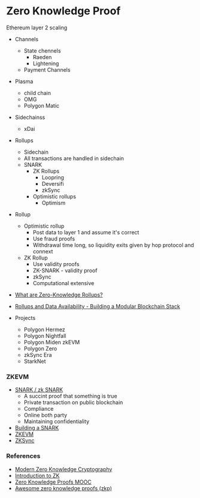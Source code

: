 # Zero Knowledge Proof

Ethereum layer 2 scaling
- Channels
    - State chennels
        - Raeden
        - Lightening
    - Payment Channels
- Plasma 
    - child chain
    - OMG
    - Polygon Matic
- Sidechainss
    - xDai
- Rollups
    - Sidechain
    - All transactions are handled in sidechain
    - SNARK
        - ZK Rollups
            - Loopring
            - Deversifi
            - zkSync
        - Optimistic rollups
            - Optimism

- Rollup
    - Optimistic rollup
        - Post data to layer 1 and assume it's correct
        - Use fraud proofs
        - Withdrawal time long, so liquidity exits given by hop protocol and connext
    - ZK Rollup
        - Use validity proofs
        - ZK-SNARK - validity proof
        - zkSync
        - Computational extensive

- [What are Zero-Knowledge Rollups?](https://pixelplex.io/blog/overview-of-zk-rollups/)
- [Rollups and Data Availability - Building a Modular Blockchain Stack](https://youtu.be/PaSa6vvbeRk)

- Projects
    - Polygon Hermez
    - Polygon Nightfall
    - Polygon Miden zkEVM
    - Polygon Zero
    - zkSync Era
    - StarkNet

### ZKEVM

- [SNARK / zk SNARK](https://youtu.be/h-94UhJLeck?list=PLj80z0cJm8QErn3akRcqvxUsyXWC81OGq)
    - A succint proof that something is true
    - Private transaction on public blockchain
    - Compliance
    - Online both party
    - Maintaining confidentiality
- [Building a SNARK](https://youtu.be/J4pVTamUBvU?list=PLj80z0cJm8QErn3akRcqvxUsyXWC81OGq)
- [ZKEVM](https://pixelplex.io/blog/zkevm-explained)
- [ZKSync](https://era.zksync.io/docs/reference/concepts/zkSync.html#the-state-of-zksync)

### References
- [Modern Zero Knowledge Cryptography](https://zkiap.com)
- [Introduction to ZK](https://learn.0xparc.org/materials/circom/learning-group-1/intro-zkp)
- [Zero Knowledge Proofs MOOC](https://zk-learning.org)
- [Awesome zero knowledge proofs (zkp)](https://github.com/matter-labs/awesome-zero-knowledge-proofs)